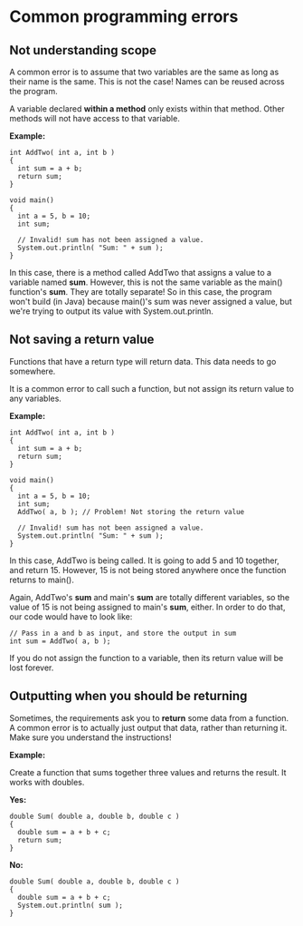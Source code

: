 # Common programming errors

## Not understanding scope

A common error is to assume that two variables are the same as long as their name is the same. 
This is not the case! Names can be reused across the program.

A variable declared **within a method** only exists within that method.
Other methods will not have access to that variable.

**Example:**

    int AddTwo( int a, int b )
    {
      int sum = a + b;
      return sum;
    }

    void main()
    {
      int a = 5, b = 10;
      int sum;

      // Invalid! sum has not been assigned a value.
      System.out.println( "Sum: " + sum );
    }

In this case, there is a method called AddTwo that assigns a value to a variable named **sum**. 
However, this is not the same variable as the main() function's **sum**. They are totally separate!
So in this case, the program won't build (in Java) because main()'s sum was never assigned a value,
but we're trying to output its value with System.out.println.

## Not saving a return value

Functions that have a return type will return data. This data needs to go somewhere.

It is a common error to call such a function, but not assign its return value to any variables.

**Example:**

    int AddTwo( int a, int b )
    {
      int sum = a + b;
      return sum;
    }

    void main()
    {
      int a = 5, b = 10;
      int sum;
      AddTwo( a, b ); // Problem! Not storing the return value

      // Invalid! sum has not been assigned a value.
      System.out.println( "Sum: " + sum );
    }

In this case, AddTwo is being called. It is going to add 5 and 10 together, and return 15.
However, 15 is not being stored anywhere once the function returns to main().

Again, AddTwo's **sum** and main's **sum** are totally different variables, so the value of 15
is not being assigned to main's **sum**, either. In order to do that, our code would have to look like:

    // Pass in a and b as input, and store the output in sum
    int sum = AddTwo( a, b );

If you do not assign the function to a variable, then its return value will be lost forever.

## Outputting when you should be returning

Sometimes, the requirements ask you to **return** some data from a function. A common error is to actually just output that data, rather than returning it. Make sure you understand the instructions!

**Example:**

Create a function that sums together three values and returns the result. It works with doubles.

**Yes:**

    double Sum( double a, double b, double c )
    {
      double sum = a + b + c;
      return sum;
    }


**No:**

    double Sum( double a, double b, double c )
    {
      double sum = a + b + c;
      System.out.println( sum );
    }

